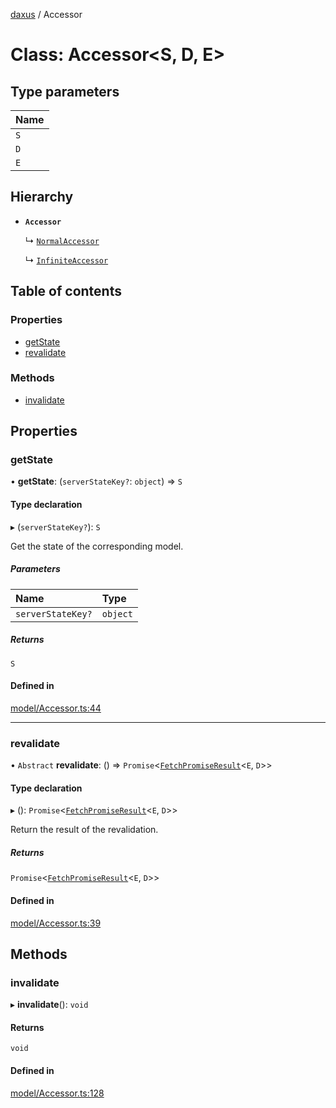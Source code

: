 [daxus](../README.md) / Accessor

# Class: Accessor<S, D, E\>

## Type parameters

| Name |
| :------ |
| `S` |
| `D` |
| `E` |

## Hierarchy

- **`Accessor`**

  ↳ [`NormalAccessor`](NormalAccessor.md)

  ↳ [`InfiniteAccessor`](InfiniteAccessor.md)

## Table of contents

### Properties

- [getState](Accessor.md#getstate)
- [revalidate](Accessor.md#revalidate)

### Methods

- [invalidate](Accessor.md#invalidate)

## Properties

### getState

• **getState**: (`serverStateKey?`: `object`) => `S`

#### Type declaration

▸ (`serverStateKey?`): `S`

Get the state of the corresponding model.

##### Parameters

| Name | Type |
| :------ | :------ |
| `serverStateKey?` | `object` |

##### Returns

`S`

#### Defined in

[model/Accessor.ts:44](https://github.com/jason89521/react-fetch/blob/6ec4382/src/lib/model/Accessor.ts#L44)

___

### revalidate

• `Abstract` **revalidate**: () => `Promise`<[`FetchPromiseResult`](../README.md#fetchpromiseresult)<`E`, `D`\>\>

#### Type declaration

▸ (): `Promise`<[`FetchPromiseResult`](../README.md#fetchpromiseresult)<`E`, `D`\>\>

Return the result of the revalidation.

##### Returns

`Promise`<[`FetchPromiseResult`](../README.md#fetchpromiseresult)<`E`, `D`\>\>

#### Defined in

[model/Accessor.ts:39](https://github.com/jason89521/react-fetch/blob/6ec4382/src/lib/model/Accessor.ts#L39)

## Methods

### invalidate

▸ **invalidate**(): `void`

#### Returns

`void`

#### Defined in

[model/Accessor.ts:128](https://github.com/jason89521/react-fetch/blob/6ec4382/src/lib/model/Accessor.ts#L128)
